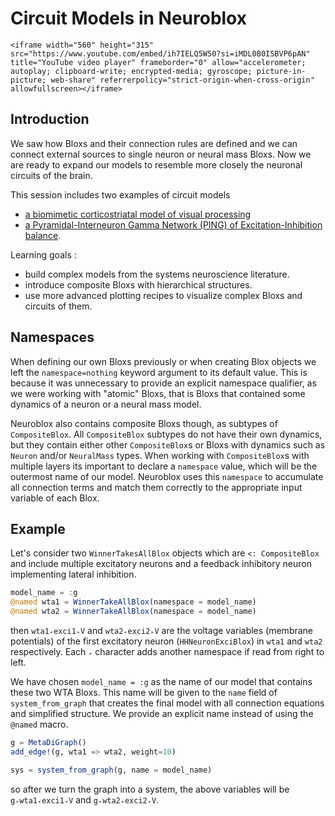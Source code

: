 # Circuit Models in Neuroblox

~~~
<iframe width="560" height="315" src="https://www.youtube.com/embed/ih7IELQ5W50?si=iMDL0B0ISBVP6pAN" title="YouTube video player" frameborder="0" allow="accelerometer; autoplay; clipboard-write; encrypted-media; gyroscope; picture-in-picture; web-share" referrerpolicy="strict-origin-when-cross-origin" allowfullscreen></iframe>
~~~

## Introduction

We saw how Bloxs and their connection rules are defined and we can connect external sources to single neuron or neural mass Bloxs. Now we are ready to expand our models to resemble more closely the neuronal circuits of the brain.

This session includes two examples of circuit models
- [a biomimetic corticostriatal model of visual processing](/pages/CS_circuit)
- [a Pyramidal-Interneuron Gamma Network (PING) of Excitation-Inhibition balance](/pages/PING_circuit). 

Learning goals :
- build complex models from the systems neuroscience literature.
- introduce composite Bloxs with hierarchical structures.
- use more advanced plotting recipes to visualize complex Bloxs and circuits of them.

## Namespaces 

When defining our own Bloxs previously or when creating Blox objects we left the `namespace=nothing` keyword argument to its default value. This is because it was unnecessary to provide an explicit namespace qualifier, as we were working with "atomic" Bloxs, that is Bloxs that contained some dynamics of a neuron or a neural mass model. 

Neuroblox also contains composite Bloxs though, as subtypes of `CompositeBlox`. All `CompositeBlox` subtypes do not have their own dynamics, but they contain either other `CompositeBlox`s or Bloxs with dynamics such as `Neuron` and/or `NeuralMass` types. When working with `CompositeBlox`s with multiple layers its important to declare a `namespace` value, which will be the outermost name of our model. Neuroblox uses this `namespace` to accumulate all connection terms and match them correctly to the appropriate input variable of each Blox.

## Example
Let's consider two `WinnerTakesAllBlox` objects which are `<: CompositeBlox` and include multiple excitatory neurons and a feedback inhibitory neuron implementing lateral inhibition.

```julia
model_name = :g
@named wta1 = WinnerTakeAllBlox(namespace = model_name)
@named wta2 = WinnerTakeAllBlox(namespace = model_name)
```

then `wta1₊exci1₊V` and `wta2₊exci2₊V` are the voltage variables (membrane potentials) of  the first excitatory neuron (`HHNeuronExciBlox`) in `wta1` and `wta2` respectively. Each `₊` character adds another namespace if read from right to left. 

We have chosen `model_name = :g` as the name of our model that contains these two WTA Bloxs. This name will be given to the `name` field of `system_from_graph` that creates the final model with all connection equations and simplified structure. We provide an explicit name instead of using the `@named` macro.

```julia
g = MetaDiGraph()
add_edge!(g, wta1 => wta2, weight=10)

sys = system_from_graph(g, name = model_name)
```

so after we turn the graph into a system, the above variables will be `g₊wta1₊exci1₊V` and `g₊wta2₊exci2₊V`.

